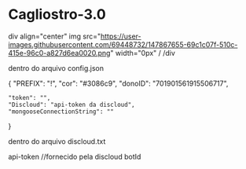 # Cagliostro-3.0

div align="center"
img src="https://user-images.githubusercontent.com/69448732/147867655-69c1c07f-510c-415e-96c0-a827d6ea0020.png" width="0px" /
/div

dentro do arquivo config.json

{
    "PREFIX": "!",
    "cor": "#3086c9",
    "donoID": "701901561915506717",
 
    "token": "",
    "Discloud": "api-token da discloud", 
    "mongooseConnectionString": ""
}

dentro do arquivo discloud.txt

api-token //fornecido pela discloud
botId
